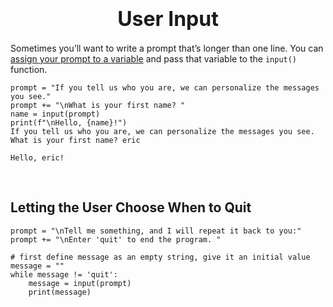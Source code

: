# <font size='6'><center>User Input</center></font>


Sometimes you’ll want to write a prompt that’s longer than one line. You can <u>assign your prompt to a variable</u> and pass that variable to the `input()` function.
```
prompt = "If you tell us who you are, we can personalize the messages you see."
prompt += "\nWhat is your first name? "
name = input(prompt)
print(f"\nHello, {name}!")
If you tell us who you are, we can personalize the messages you see.
What is your first name? eric

Hello, eric!
```

<br>

## Letting the User Choose When to Quit

```
prompt = "\nTell me something, and I will repeat it back to you:"
prompt += "\nEnter 'quit' to end the program. "

# first define message as an empty string, give it an initial value
message = ""  
while message != 'quit':
    message = input(prompt)
    print(message)
```